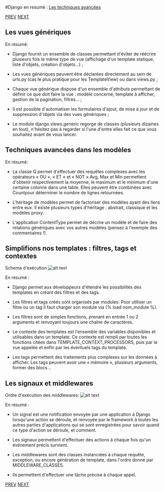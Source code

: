 #Django en resumé : [Les techniques avancées](http://openclassrooms.com/courses/developpez-votre-site-web-avec-le-framework-django/les-vues-generiques)

[PREV](https://github.com/IRISIB/JukeBox/blob/master/Documents/Django/2-Django_resume_premiers_pas.md)
[NEXT](https://github.com/IRISIB/JukeBox/blob/master/Documents/Django/4-Django_resume_outils_supplementaires.md)

## Les vues génériques 
En résumé:

* Django fournit un ensemble de classes permettant d'éviter de réécrire plusieurs fois le même type de vue (affichage d'un template statique, liste d'objets, création d'objets…) ;

* Les vues génériques peuvent être déclarées directement au sein de urls.py (cas le plus pratique pour les TemplateView) ou dans views.py ;

* Chaque vue générique dispose d'un ensemble d'attributs permettant de définir ce que doit faire la vue : modèle concerné, template à afficher, gestion de la pagination, filtres… ;

* Il est possible d'automatiser les formulaires d'ajout, de mise à jour et de suppression d'objets via des vues génériques ;

* Le module django.views.generic regorge de classes (plusieurs dizaines en tout), n'hésitez pas à regarder si l'une d'entre elles fait ce que vous souhaitez avant de vous lancer.


## Techniques avancées dans les modèles 
En résumé:

* La classe Q permet d'effectuer des requêtes complexes avec les opérateurs « OU », « ET » et « NOT ».Avg, Max et Min permettent d'obtenir respectivement la moyenne, le maximum et le minimum d'une certaine colonne dans une table. Elles peuvent être combinées avec Countpour déterminer le nombre de lignes retournées.

* L'héritage de modèles permet de factoriser des modèles ayant des liens entre eux. Il existe plusieurs types d'héritage : abstrait, classique et les modèles proxy.

* L'application ContentType permet de décrire un modèle et de faire des relations génériques avec vos autres modèles (pensez à l'exemple des commentaires !).

## Simplifions nos templates : filtres, tags et contextes 

Schema d'exécution 
![alt text](http://uploads.siteduzero.com/files/420001_421000/420636.png)

En résumé :

* Django permet aux développeurs d'étendre les possibilités des templates en créant des filtres et des tags.

* Les filtres et tags créés sont organisés par modules. Pour utiliser un filtre ou un tag il faut charger son module via {% load nom_module %}.

* Les filtres sont de simples fonctions, prenant en entrée 1 ou 2 arguments et renvoyant toujours une chaîne de caractères.

* Le contexte des templates est l'ensemble des variables disponibles et utilisables dans un template. Ce contexte est rempli par toutes les fonctions citées dans TEMPLATE_CONTEXT_PROCESSORS, puis par la vue appelée et enfin par les éventuels tags du template.

* Les tags permettent des traitements plus complexes sur les données à afficher. Les tags peuvent avoir une « mémoire », plusieurs arguments, former des blocs…

## Les signaux et middlewares 
Ordre d'exécution des middlewares:
![alt text](http://sdz-upload.s3.amazonaws.com/prod/upload/middlewares-exec.png)

En résumé :

* Un signal est une notification envoyée par une application à Django lorsqu'une action se déroule, et renvoyée par le framework à toutes les autres parties d'applications qui se sont enregistrées pour savoir quand ce type d'action se déroule, et comment.

* Les signaux permettent d'effectuer des actions à chaque fois qu'un événement précis survient.

* Les middlewares sont des classes instanciées à chaque requête, exception, ou encore génération de template, dans l'ordre donné par MIDDLEWARE_CLASSES.

* Ils permettent d'effectuer une tâche précise à chaque appel.

[PREV](https://github.com/IRISIB/JukeBox/blob/master/Documents/Django/2-Django_resume_premiers_pas.md)
[NEXT](https://github.com/IRISIB/JukeBox/blob/master/Documents/Django/4-Django_resume_outils_supplementaires.md)
